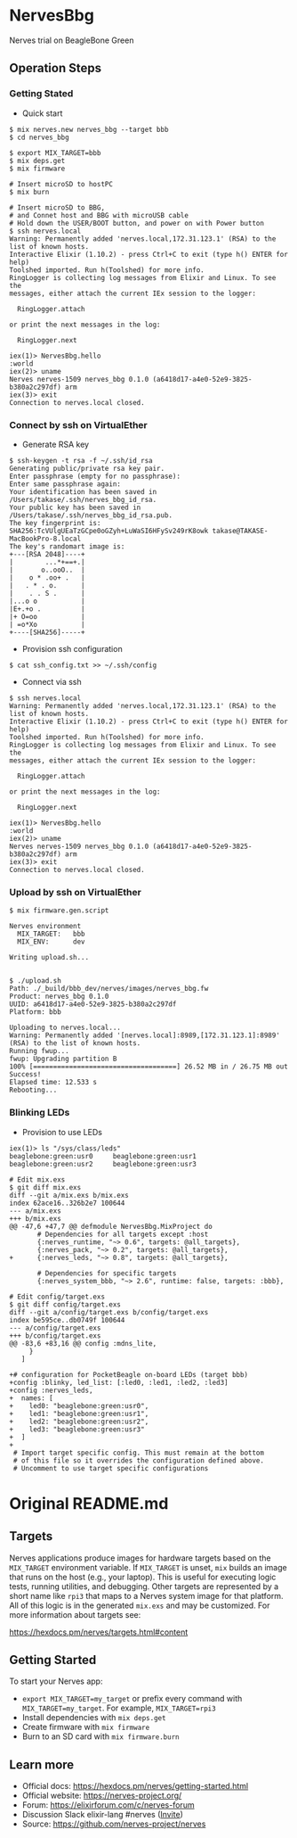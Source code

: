 # NervesBbg

Nerves trial on BeagleBone Green

## Operation Steps

### Getting Stated

- Quick start

```
$ mix nerves.new nerves_bbg --target bbb 
$ cd nerves_bbg

$ export MIX_TARGET=bbb
$ mix deps.get
$ mix firmware

# Insert microSD to hostPC
$ mix burn

# Insert microSD to BBG,
# and Connet host and BBG with microUSB cable
# Hold down the USER/BOOT button, and power on with Power button
$ ssh nerves.local 
Warning: Permanently added 'nerves.local,172.31.123.1' (RSA) to the list of known hosts.
Interactive Elixir (1.10.2) - press Ctrl+C to exit (type h() ENTER for help)
Toolshed imported. Run h(Toolshed) for more info.
RingLogger is collecting log messages from Elixir and Linux. To see the
messages, either attach the current IEx session to the logger:

  RingLogger.attach

or print the next messages in the log:

  RingLogger.next

iex(1)> NervesBbg.hello 
:world
iex(2)> uname
Nerves nerves-1509 nerves_bbg 0.1.0 (a6418d17-a4e0-52e9-3825-b380a2c297df) arm
iex(3)> exit 
Connection to nerves.local closed.

```

### Connect by ssh on VirtualEther

- Generate RSA key
```
$ ssh-keygen -t rsa -f ~/.ssh/id_rsa
Generating public/private rsa key pair.
Enter passphrase (empty for no passphrase): 
Enter same passphrase again: 
Your identification has been saved in /Users/takase/.ssh/nerves_bbg_id_rsa.
Your public key has been saved in /Users/takase/.ssh/nerves_bbg_id_rsa.pub.
The key fingerprint is:
SHA256:TcVUlgUEaTzGCpe0oGZyh+LuWaSI6HFySv249rK8owk takase@TAKASE-MacBookPro-8.local
The key's randomart image is:
+---[RSA 2048]----+
|        ...*+==+.|
|       o..ooO..  |
|    o * .oo+ .   |
|   . * . o.      |
|    . . S .      |
|...o o           |
|E+.+o .          |
|+ O=oo           |
| =o*Xo           |
+----[SHA256]-----+
```

- Provision ssh configuration
```
$ cat ssh_config.txt >> ~/.ssh/config
```

- Connect via ssh
```
$ ssh nerves.local 
Warning: Permanently added 'nerves.local,172.31.123.1' (RSA) to the list of known hosts.
Interactive Elixir (1.10.2) - press Ctrl+C to exit (type h() ENTER for help)
Toolshed imported. Run h(Toolshed) for more info.
RingLogger is collecting log messages from Elixir and Linux. To see the
messages, either attach the current IEx session to the logger:

  RingLogger.attach

or print the next messages in the log:

  RingLogger.next

iex(1)> NervesBbg.hello 
:world
iex(2)> uname
Nerves nerves-1509 nerves_bbg 0.1.0 (a6418d17-a4e0-52e9-3825-b380a2c297df) arm
iex(3)> exit 
Connection to nerves.local closed.
```

### Upload by ssh on VirtualEther

```
$ mix firmware.gen.script

Nerves environment
  MIX_TARGET:   bbb
  MIX_ENV:      dev

Writing upload.sh...


$ ./upload.sh
Path: ./_build/bbb_dev/nerves/images/nerves_bbg.fw
Product: nerves_bbg 0.1.0
UUID: a6418d17-a4e0-52e9-3825-b380a2c297df
Platform: bbb

Uploading to nerves.local...
Warning: Permanently added '[nerves.local]:8989,[172.31.123.1]:8989' (RSA) to the list of known hosts.
Running fwup...
fwup: Upgrading partition B
100% [====================================] 26.52 MB in / 26.75 MB out     
Success!
Elapsed time: 12.533 s
Rebooting...

```

### Blinking LEDs

- Provision to use LEDs
```
iex(1)> ls "/sys/class/leds"
beaglebone:green:usr0     beaglebone:green:usr1     beaglebone:green:usr2     beaglebone:green:usr3    

# Edit mix.exs
$ git diff mix.exs
diff --git a/mix.exs b/mix.exs
index 62ace16..326b2e7 100644
--- a/mix.exs
+++ b/mix.exs
@@ -47,6 +47,7 @@ defmodule NervesBbg.MixProject do
       # Dependencies for all targets except :host
       {:nerves_runtime, "~> 0.6", targets: @all_targets},
       {:nerves_pack, "~> 0.2", targets: @all_targets},
+      {:nerves_leds, "~> 0.8", targets: @all_targets},
 
       # Dependencies for specific targets
       {:nerves_system_bbb, "~> 2.6", runtime: false, targets: :bbb},

# Edit config/target.exs
$ git diff config/target.exs 
diff --git a/config/target.exs b/config/target.exs
index be595ce..db0749f 100644
--- a/config/target.exs
+++ b/config/target.exs
@@ -83,6 +83,16 @@ config :mdns_lite,
     }
   ]
 
+# configuration for PocketBeagle on-board LEDs (target bbb)
+config :blinky, led_list: [:led0, :led1, :led2, :led3]
+config :nerves_leds,
+  names: [
+    led0: "beaglebone:green:usr0",
+    led1: "beaglebone:green:usr1",
+    led2: "beaglebone:green:usr2",
+    led3: "beaglebone:green:usr3"
+  ]
+
 # Import target specific config. This must remain at the bottom
 # of this file so it overrides the configuration defined above.
 # Uncomment to use target specific configurations

```

# Original README.md

## Targets

Nerves applications produce images for hardware targets based on the
`MIX_TARGET` environment variable. If `MIX_TARGET` is unset, `mix` builds an
image that runs on the host (e.g., your laptop). This is useful for executing
logic tests, running utilities, and debugging. Other targets are represented by
a short name like `rpi3` that maps to a Nerves system image for that platform.
All of this logic is in the generated `mix.exs` and may be customized. For more
information about targets see:

https://hexdocs.pm/nerves/targets.html#content

## Getting Started

To start your Nerves app:
  * `export MIX_TARGET=my_target` or prefix every command with
    `MIX_TARGET=my_target`. For example, `MIX_TARGET=rpi3`
  * Install dependencies with `mix deps.get`
  * Create firmware with `mix firmware`
  * Burn to an SD card with `mix firmware.burn`

## Learn more

  * Official docs: https://hexdocs.pm/nerves/getting-started.html
  * Official website: https://nerves-project.org/
  * Forum: https://elixirforum.com/c/nerves-forum
  * Discussion Slack elixir-lang #nerves ([Invite](https://elixir-slackin.herokuapp.com/))
  * Source: https://github.com/nerves-project/nerves
